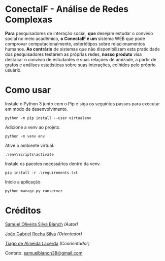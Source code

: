# ConectaIF - Análise de Redes Complexas

**Para** pesquisadores de interação social, **que** desejam estudar o convívio social no meio acadêmico, **o ConectaIF é um** sistema WEB que pode comprovar computacionalmente, esteriótipos sobre relacionamentos humanos. **Ao contrário** de sistemas que não disponibilizam esta praticidade dos pesquisadores testarem as próprias redes, **nosso produto** visa destacar o convívio de estudantes e suas relações de amizade, a partir de grafos e análises estatísticas sobre suas interações, colhidos pelo próprio usuário.


# Como usar

Instale o Python 3 junto com o Pip e siga os seguintes passos para executar em modo de desenvolvimento.

`
python -m pip install --user virtualenv
`

Adicione a venv ao projeto.

`
python -m venv env
`

Ative o ambiente virtual.

`
.\env\Scripts\activate
`


Instale os pacotes necessários dentro da venv.

`
pip install -r .\requirements.txt
`

Inicie a aplicação

`
python manage.py runserver
`

# Créditos

<a href="http://lattes.cnpq.br/4585329097906649" style="color: inherit;" target="_blank">Samuel Oliveira Silva Bianch</a>  *(Autor)* 

<a href="http://lattes.cnpq.br/4555578101519491" style="color: inherit;" target="_blank">João Gabriel Rocha Silva</a>  *(Orientador)*

<a href="http://lattes.cnpq.br/6002852715365673" style="color: inherit;" target="_blank">Tiago de Almeida Lacerda</a>  *(Coorientador)*

Contato: samuelbianch38@gmail.com
